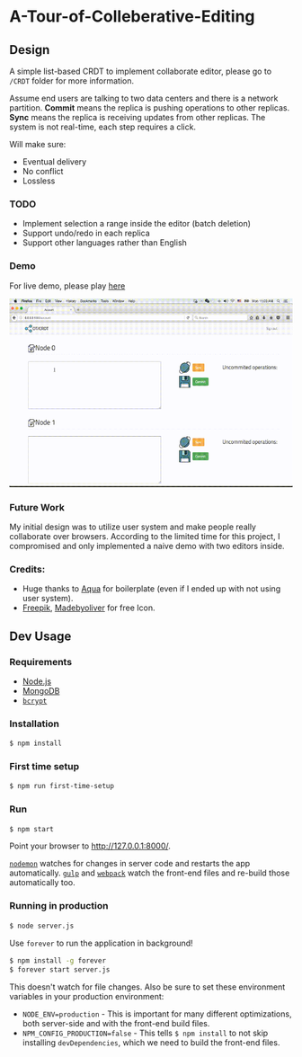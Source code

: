 # A-Tour-of-Colleberative-Editing

## Design
A simple list-based CRDT to implement collaborate editor, please go to `/CRDT` folder for more information.

Assume end users are talking to two data centers and there is a network partition. **Commit** means the replica is pushing operations to other replicas. **Sync** means the replica is receiving updates from other replicas. The system is not real-time, each step requires a click.

Will make sure:
* Eventual delivery
* No conflict
* Lossless

### TODO
* Implement selection a range inside the editor (batch deletion)
* Support undo/redo in each replica
* Support other languages rather than English

### Demo
For live demo, please play [here](http://starryvm.westus.cloudapp.azure.com:8000/)

![](meta/out.gif)

### Future Work
My initial design was to utilize user system and make people really collaborate over browsers. According to the limited time for this project, I compromised and only implemented a naive demo with two editors inside.

### Credits:
- Huge thanks to [Aqua](https://github.com/jedireza/aqua) for boilerplate (even if I ended up with not using user system).
- [Freepik](http://www.flaticon.com/authors/freepik), [Madebyoliver](http://www.flaticon.com/authors/madebyoliver) for free Icon.

## Dev Usage
### Requirements

- [Node.js](http://nodejs.org/download/)
- [MongoDB](http://www.mongodb.org/downloads)
- [`bcrypt`](https://github.com/ncb000gt/node.bcrypt.js)

### Installation

```bash
$ npm install
```
### First time setup

```bash
$ npm run first-time-setup
```

### Run

```bash
$ npm start
```

Point your browser to http://127.0.0.1:8000/.

[`nodemon`](https://github.com/remy/nodemon) watches for changes in server code
and restarts the app automatically. [`gulp`](https://github.com/gulpjs/gulp) and
[`webpack`](https://github.com/webpack/webpack) watch the front-end files and
re-build those automatically too.

### Running in production

```bash
$ node server.js
```

Use `forever` to run the application in background!
```bash
$ npm install -g forever
$ forever start server.js
```

This doesn't watch for file changes. Also be sure to set
these environment variables in your production environment:

 - `NODE_ENV=production` - This is important for many different optimizations,
   both server-side and with the front-end build files.
 - `NPM_CONFIG_PRODUCTION=false` - This tells `$ npm install` to not skip
   installing `devDependencies`, which we need to build the front-end files.
